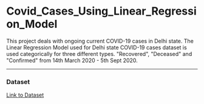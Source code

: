 # Covid_Cases_Using_Linear_Regression_Model

This project deals with ongoing current COVID-19 cases in Delhi state. The Linear Regression Model used for Delhi state COVID-19 cases dataset is used categorically for three different types. "Recovered", "Deceased" and "Confirmed" from 14th March 2020 - 5th Sept 2020.

---
### Dataset


[Link to Dataset](https://api.covid19india.org/states_daily.json)



